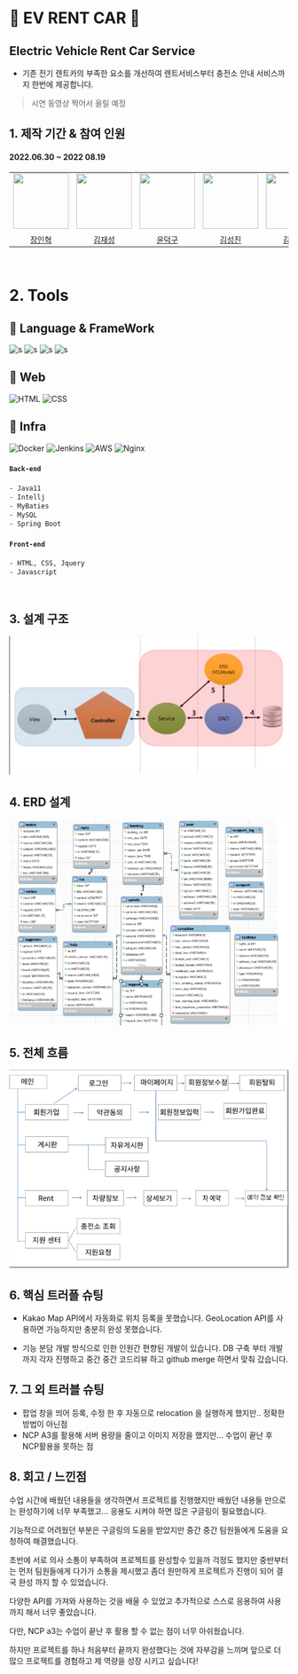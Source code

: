 # 🚗 EV RENT CAR 🚗

## Electric Vehicle Rent Car Service

- 기존 전기 렌트카의 부족한 요소를 개선하여 렌트서비스부터 충전소 안내 서비스까지 한번에 제공합니다.

> 시연 동영상 찍어서 올릴 예정

## 1. 제작 기간 & 참여 인원

#### 2022.06.30 ~ 2022 08.19

<table>
<tr>
<td><img src="https://avatars.githubusercontent.com/u/103403608?v=4" style="width:100px; height:100px;"></td>
<td><img src="https://avatars.githubusercontent.com/u/103403548?v=4" style="width:100px; height:100px;"></td>
<td><img src="https://avatars.githubusercontent.com/u/103403564?v=4" style="width:100px; height:100px;"></td>

<td><img src="https://avatars.githubusercontent.com/u/65659478?v=4" style="width:100px; height:100px;"></td>
<td><img src="https://avatars.githubusercontent.com/u/103404275?v=4" style="width:100px; height:100px;"></td>
<td><img src="https://avatars.githubusercontent.com/u/105375124?v=4" style="width:100px; height:100px;"></td>
</tr>
<tr>
<td style="text-align: center;"><a href="https://github.com/In-HyeokJang">장인혁</a></td>
<td style="text-align: center;"><a href="https://github.com/KIM-JS-95">김재성</a></td>
<td style="text-align: center;"><a href="https://github.com/mryoon1020">윤덕구</a></td>

<td style="text-align: center;"><a href="https://github.com/KSJ0413">김성진</a></td>
<td style="text-align: center;"><a href="https://github.com/ownage02">김정우</a></td>
<td style="text-align: center;"><a href="https://github.com/yuseons">서유선</a></td>
</tr>
</table>
  <br>

# 2. Tools

## 🍃 Language & FrameWork

![s](https://img.shields.io/badge/Java-ED8B00?style=for-the-badge&logo=java&logoColor=white)
![s](https://img.shields.io/badge/SPRINGBOOT-6DB33F?style=for-the-badge&logo=SPRINGBOOT&logoColor=white)
![s](https://img.shields.io/badge/JavaScript-F7DF1E?style=for-the-badge&logo=JavaScript&logoColor=white)
![s](https://img.shields.io/badge/Mysql-4479A1?style=for-the-badge&logo=Mysql&logoColor=white)

## 🍃 Web

![HTML](https://img.shields.io/badge/HTML-E34F26.svg?style=for-the-badge&logo=HTML5&logoColor=white)
![CSS](https://img.shields.io/badge/CSS-1572B6.svg?style=for-the-badge&logo=CSS3&logoColor=white)

## 🍃 Infra

![Docker](https://img.shields.io/badge/docker-2496ED.svg?style=for-the-badge&logo=docker&logoColor=white)
![Jenkins](https://img.shields.io/badge/jenkins-D24939.svg?style=for-the-badge&logo=jenkins&logoColor=white)
![AWS](https://img.shields.io/badge/NAVER-03C75A.svg?style=for-the-badge&logo=Naver&logoColor=white)
![Nginx](https://img.shields.io/badge/NginX-009639.svg?style=for-the-badge&logo=NginX&logoColor=white)

#### `Back-end`

    - Java11
    - Intellj
    - MyBaties
    - MySQL
    - Spring Boot

#### `Front-end`

    - HTML, CSS, Jquery
    - Javascript

<br>

## 3. 설계 구조

![설계 구조](2022-08-24-22-19-08.png)

## 4. ERD 설계

![ERD 설계](2022-08-24-22-32-03.png)

## 5. 전체 흐름

![전체 흐름](2022-08-24-23-15-15.png)

## 6. 핵심 트러플 슈팅

- Kakao Map API에서 자동화로 위치 등록을 못했습니다. GeoLocation API를 사용하면 가능하지만 충분히 완성 못했습니다.

- 기능 분담 개발 방식으로 인한 인원간 편향된 개발이 있습니다.
  DB 구축 부터 개발 까지 각자 진행하고 중간 중간 코드리뷰 하고 github merge 하면서 맞춰 갔습니다.

## 7. 그 외 트러블 슈팅

- 팝업 창을 띄어 등록, 수정 한 후 자동으로 relocation 을 실행하게 했지만.. 정확한 방법이 아닌점
- NCP A3를 활용해 서버 용량을 줄이고 이미지 저장을 했지만... 수업이 끝난 후 NCP활용을 못하는 점

## 8. 회고 / 느낀점

수업 시간에 배웠던 내용들을 생각하면서 프로젝트를 진행했지만 배웠던 내용들 만으로는 완성하기에 너무 부족했고... 응용도 시켜야 하면 많은 구글링이 필요했습니다.

기능적으로 어려웠던 부분은 구글링의 도움을 받았지만 중간 중간 팀원들에게 도움을 요청하여 해결했습니다.

초반에 서로 의사 소통이 부족하여 프로젝트를 완성할수 있을까 걱정도 했지만 중반부터는 먼저 팀원들에게 다가가 소통을 제시했고 좀더 원만하게 프로젝트가 진행이 되어 결국 완성 까지 할 수 있었습니다.

다양한 API를 가져와 사용하는 것을 배울 수 있었고 추가적으로 스스로 응용하여 사용 까지 해서 너무 좋았습니다.

다만, NCP a3는 수업이 끝난 후 활용 할 수 없는 점이 너무 아쉬웠습니다.

하지만 프로젝트를 하나 처음부터 끝까지 완성했다는 것에 자부감을 느끼며 앞으로 더 많으 프로젝트를 경험하고 제 역량을 성장 시키고 싶습니다!

